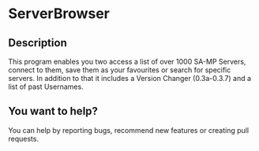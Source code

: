 # ServerBrowser

## Description
This program enables you two access a list of over 1000 SA-MP Servers, connect to them, save them as your favourites or search for specific servers.
In addition to that it includes a Version Changer (0.3a-0.3.7) and a list of past Usernames.

## You want to help?
You can help by reporting bugs, recommend new features or creating pull requests.
